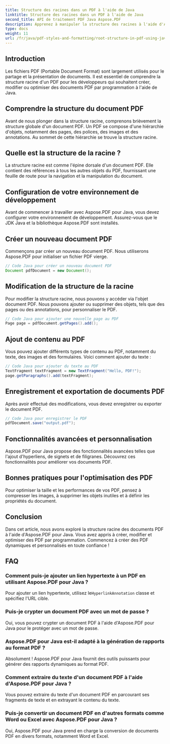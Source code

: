 ```yaml
---
title: Structure des racines dans un PDF à l'aide de Java
linktitle: Structure des racines dans un PDF à l'aide de Java
second_title: API de traitement PDF Java Aspose.PDF
description: Apprenez à manipuler la structure des racines à l'aide d'Aspose.PDF. Créez, modifiez et améliorez des fichiers PDF.
type: docs
weight: 11
url: /fr/java/pdf-styles-and-formatting/root-structure-in-pdf-using-java/
---
```


## Introduction

Les fichiers PDF (Portable Document Format) sont largement utilisés pour le partage et la présentation de documents. Il est essentiel de comprendre la structure racine d'un PDF pour les développeurs qui souhaitent créer, modifier ou optimiser des documents PDF par programmation à l'aide de Java.

## Comprendre la structure du document PDF

Avant de nous plonger dans la structure racine, comprenons brièvement la structure globale d'un document PDF. Un PDF se compose d'une hiérarchie d'objets, notamment des pages, des polices, des images et des annotations. Au sommet de cette hiérarchie se trouve la structure racine.

## Quelle est la structure de la racine ?

La structure racine est comme l'épine dorsale d'un document PDF. Elle contient des références à tous les autres objets du PDF, fournissant une feuille de route pour la navigation et la manipulation du document. 

## Configuration de votre environnement de développement

Avant de commencer à travailler avec Aspose.PDF pour Java, vous devez configurer votre environnement de développement. Assurez-vous que le JDK Java et la bibliothèque Aspose.PDF sont installés.

## Créer un nouveau document PDF

Commençons par créer un nouveau document PDF. Nous utiliserons Aspose.PDF pour initialiser un fichier PDF vierge.

```java
// Code Java pour créer un nouveau document PDF
Document pdfDocument = new Document();
```

## Modification de la structure de la racine

Pour modifier la structure racine, nous pouvons y accéder via l'objet document PDF. Nous pouvons ajouter ou supprimer des objets, tels que des pages ou des annotations, pour personnaliser le PDF.

```java
// Code Java pour ajouter une nouvelle page au PDF
Page page = pdfDocument.getPages().add();
```

## Ajout de contenu au PDF

Vous pouvez ajouter différents types de contenu au PDF, notamment du texte, des images et des formulaires. Voici comment ajouter du texte :

```java
// Code Java pour ajouter du texte au PDF
TextFragment textFragment = new TextFragment("Hello, PDF!");
page.getParagraphs().add(textFragment);
```

## Enregistrement et exportation de documents PDF

Après avoir effectué des modifications, vous devez enregistrer ou exporter le document PDF.

```java
// Code Java pour enregistrer le PDF
pdfDocument.save("output.pdf");
```

## Fonctionnalités avancées et personnalisation

Aspose.PDF pour Java propose des fonctionnalités avancées telles que l'ajout d'hyperliens, de signets et de filigranes. Découvrez ces fonctionnalités pour améliorer vos documents PDF.

## Bonnes pratiques pour l'optimisation des PDF

Pour optimiser la taille et les performances de vos PDF, pensez à compresser les images, à supprimer les objets inutiles et à définir les propriétés du document.

## Conclusion

Dans cet article, nous avons exploré la structure racine des documents PDF à l'aide d'Aspose.PDF pour Java. Vous avez appris à créer, modifier et optimiser des PDF par programmation. Commencez à créer des PDF dynamiques et personnalisés en toute confiance !

## FAQ

### Comment puis-je ajouter un lien hypertexte à un PDF en utilisant Aspose.PDF pour Java ?

Pour ajouter un lien hypertexte, utilisez le`HyperlinkAnnotation` classe et spécifiez l'URL cible.

### Puis-je crypter un document PDF avec un mot de passe ?

Oui, vous pouvez crypter un document PDF à l'aide d'Aspose.PDF pour Java pour le protéger avec un mot de passe.

### Aspose.PDF pour Java est-il adapté à la génération de rapports au format PDF ?

Absolument ! Aspose.PDF pour Java fournit des outils puissants pour générer des rapports dynamiques au format PDF.

### Comment extraire du texte d'un document PDF à l'aide d'Aspose.PDF pour Java ?

Vous pouvez extraire du texte d'un document PDF en parcourant ses fragments de texte et en extrayant le contenu du texte.

### Puis-je convertir un document PDF en d'autres formats comme Word ou Excel avec Aspose.PDF pour Java ?

Oui, Aspose.PDF pour Java prend en charge la conversion de documents PDF en divers formats, notamment Word et Excel.